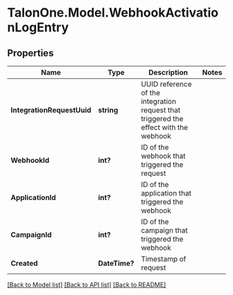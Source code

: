 # TalonOne.Model.WebhookActivationLogEntry
## Properties

Name | Type | Description | Notes
------------ | ------------- | ------------- | -------------
**IntegrationRequestUuid** | **string** | UUID reference of the integration request that triggered the effect with the webhook | 
**WebhookId** | **int?** | ID of the webhook that triggered the request | 
**ApplicationId** | **int?** | ID of the application that triggered the webhook | 
**CampaignId** | **int?** | ID of the campaign that triggered the webhook | 
**Created** | **DateTime?** | Timestamp of request | 

[[Back to Model list]](../README.md#documentation-for-models) [[Back to API list]](../README.md#documentation-for-api-endpoints) [[Back to README]](../README.md)

